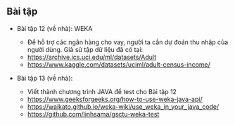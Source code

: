 ## Bài tập
- Bài tập 12 (về nhà): WEKA
    + Để hỗ trợ các ngân hàng cho vay, người ta cần dự đoán thu nhập của người dùng. Giả sử tập dữ liệu đã có tại:
    + https://archive.ics.uci.edu/ml/datasets/Adult
    + https://www.kaggle.com/datasets/uciml/adult-census-income/

- Bài tập 13 (về nhà):
    + Viết thành chương trình JAVA để test cho Bài tập 12
    + https://www.geeksforgeeks.org/how-to-use-weka-java-api/ 
    + https://waikato.github.io/weka-wiki/use_weka_in_your_java_code/
    + https://github.com/linhsama/gsctu-weka-test

